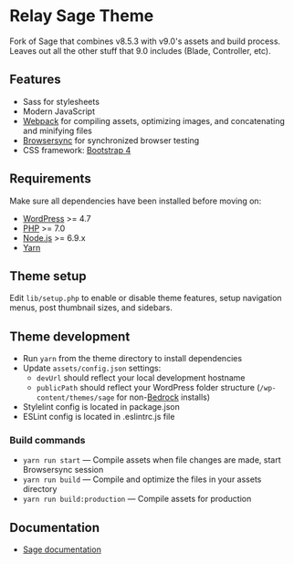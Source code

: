 # Relay Sage Theme

Fork of Sage that combines v8.5.3 with v9.0's assets and build process. Leaves out all the other stuff that 9.0 includes (Blade, Controller, etc).

## Features

* Sass for stylesheets
* Modern JavaScript
* [Webpack](https://webpack.github.io/) for compiling assets, optimizing images, and concatenating and minifying files
* [Browsersync](http://www.browsersync.io/) for synchronized browser testing
* CSS framework: [Bootstrap 4](https://getbootstrap.com/)

## Requirements

Make sure all dependencies have been installed before moving on:

* [WordPress](https://wordpress.org/) >= 4.7
* [PHP](https://secure.php.net/manual/en/install.php) >= 7.0
* [Node.js](http://nodejs.org/) >= 6.9.x
* [Yarn](https://yarnpkg.com/en/docs/install)

## Theme setup

Edit `lib/setup.php` to enable or disable theme features, setup navigation menus, post thumbnail sizes, and sidebars.

## Theme development

* Run `yarn` from the theme directory to install dependencies
* Update `assets/config.json` settings:
  * `devUrl` should reflect your local development hostname
  * `publicPath` should reflect your WordPress folder structure (`/wp-content/themes/sage` for non-[Bedrock](https://roots.io/bedrock/) installs)
* Stylelint config is located in package.json 
* ESLint config is located in .eslintrc.js file

### Build commands

* `yarn run start` — Compile assets when file changes are made, start Browsersync session
* `yarn run build` — Compile and optimize the files in your assets directory
* `yarn run build:production` — Compile assets for production

## Documentation

* [Sage documentation](https://roots.io/sage/docs/)

